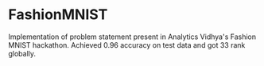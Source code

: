 # FashionMNIST
Implementation of problem statement present in Analytics Vidhya's Fashion MNIST hackathon. Achieved 0.96 accuracy on test data and got 33 rank globally.
